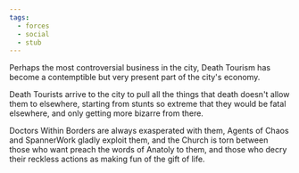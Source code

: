 ```yaml
---
tags:
  - forces
  - social
  - stub
---
```

Perhaps the most controversial business in the city, Death Tourism has become a contemptible but very present part of the city's economy.

Death Tourists arrive to the city to pull all the things that death doesn't allow them to elsewhere, starting from stunts so extreme that they would be fatal elsewhere, and only getting more bizarre from there.

Doctors Within Borders are always exasperated with them, Agents of Chaos and SpannerWork gladly exploit them, and the Church is torn between those who want preach the words of Anatoly to them, and those who decry their reckless actions as making fun of the gift of life.